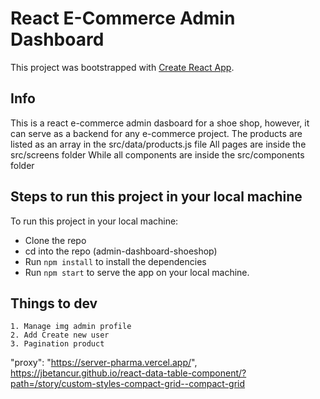 # React E-Commerce Admin Dashboard

This project was bootstrapped with [Create React App](https://github.com/facebook/create-react-app).

## Info
This is a react e-commerce admin dasboard for a shoe shop, however, it can serve as a backend for any e-commerce project.
The products are listed as an array in the src/data/products.js file
All pages are inside the src/screens folder
While all components are inside the src/components folder

## Steps to run this project in your local machine
To run this project in your local machine:

- Clone the repo
- cd into the repo (admin-dashboard-shoeshop)
- Run ```npm install``` to install the dependencies
- Run ```npm start``` to serve the app on your local machine.

## Things to dev
```
1. Manage img admin profile
2. Add Create new user
3. Pagination product

```
"proxy": "https://server-pharma.vercel.app/",
https://jbetancur.github.io/react-data-table-component/?path=/story/custom-styles-compact-grid--compact-grid